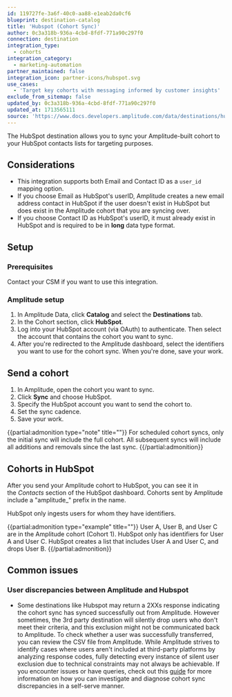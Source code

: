 ```yaml
---
id: 119727fe-3a6f-40c0-aa88-e1eab2da0cf6
blueprint: destination-catalog
title: 'Hubspot (Cohort Sync)'
author: 0c3a318b-936a-4cbd-8fdf-771a90c297f0
connection: destination
integration_type:
  - cohorts
integration_category:
  - marketing-automation
partner_maintained: false
integration_icon: partner-icons/hubspot.svg
use_cases:
  - 'Target key cohorts with messaging informed by customer insights'
exclude_from_sitemap: false
updated_by: 0c3a318b-936a-4cbd-8fdf-771a90c297f0
updated_at: 1713565111
source: 'https://www.docs.developers.amplitude.com/data/destinations/hubspot-cohort/'
---
```


The HubSpot destination allows you to sync your Amplitude-built cohort to your HubSpot contacts lists for targeting purposes.

## Considerations

- This integration supports both Email and Contact ID as a `user_id` mapping option.
- If you choose Email as HubSpot's userID, Amplitude creates a new email address contact in HubSpot if the user doesn't exist in HubSpot but does exist in the Amplitude cohort that you are syncing over. 
- If you choose Contact ID as HubSpot's userID, it must already exist in HubSpot and is required to be in **long** data type format.

## Setup

### Prerequisites

Contact your CSM if you want to use this integration.

### Amplitude setup 

1. In Amplitude Data, click **Catalog** and select the **Destinations** tab.
2. In the Cohort section, click **HubSpot**.
3. Log into your HubSpot account (via OAuth) to authenticate. Then select the account that contains the cohort you want to sync.
4. After you're redirected to the Amplitude dashboard, select the identifiers you want to use for the cohort sync. When you're done, save your work.

## Send a cohort

1. In Amplitude, open the cohort you want to sync. 
2. Click **Sync** and choose HubSpot.
3. Specify the HubSpot account you want to send the cohort to.
4. Set the sync cadence. 
5. Save your work.


{{partial:admonition type="note" title=""}}
For scheduled cohort syncs, only the initial sync will include the full cohort. All subsequent syncs will include all additions and removals since the last sync.
{{/partial:admonition}}

## Cohorts in HubSpot

After you send your Amplitude cohort to HubSpot, you can see it in the *Contacts* section of the HubSpot dashboard. Cohorts sent by Amplitude include a "amplitude_" prefix in the name. 

HubSpot only ingests users for whom they have identifiers.

{{partial:admonition type="example" title=""}}
User A, User B, and User C are in the Amplitude cohort (Cohort 1). HubSpot only has identifiers for User A and User C. HubSpot creates a list that includes User A and User C, and drops User B.
{{/partial:admonition}}

## Common issues

### User discrepancies between Amplitude and Hubspot

- Some destinations like Hubspot may return a 2XXs response indicating the cohort sync has synced successfully out from Amplitude. However sometimes, the 3rd party destination will silently drop users who don't meet their criteria, and this exclusion might not be communicated back to Amplitude. To check whether a user was successfully transferred, you can review the CSV file from Amplitude. While Amplitude strives to identify cases where users aren't included at third-party platforms by analyzing response codes, fully detecting every instance of silent user exclusion due to technical constraints may not always be achievable. If you encounter issues or have queries, check out this [guide](https://help.amplitude.com/hc/en-us/articles/360060055531-Sync-to-third-party-destinations) for more information on how you can investigate and diagnose cohort sync discrepancies in a self-serve manner.
